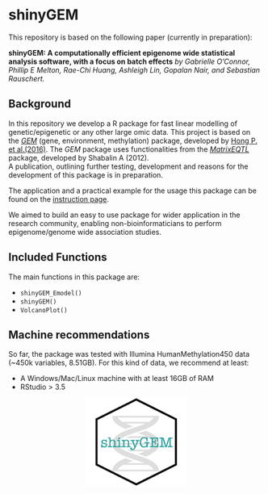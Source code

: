 <h1>shinyGEM</h1>

This repository is based on the following paper (currently in preparation):


**shinyGEM: A computationally efficient epigenome wide statistical analysis software, with a focus on batch effects**
_by Gabrielle O’Connor, Phillip E Melton, Rae-Chi Huang, Ashleigh Lin, Gopalan Nair, and Sebastian Rauschert._

<h2>Background</h2>

In this repository we develop a R package for fast linear modelling of genetic/epigenetic or any other large omic data. This project is based on the 
<a href="https://github.com/fastGEM/GEM" target="blank_">*GEM*</a> (gene, environment, methylation) package, developed by <a href="https://www.ncbi.nlm.nih.gov/pubmed/27480116">Hong P. et al.(2016)</a>. 
The *GEM* package uses functionalities from the <a href="https://github.com/andreyshabalin/MatrixEQTL" target="blank_">*MatrixEQTL*</a> package, developed by Shabalin A (2012).  
A publication, outlining further testing, development and reasons for the development of this package is in preparation.


The application and a practical example for the usage this package can be found on the <a href="https://hobbeist.github.io/shinyGEM/">instruction page</a>.

We aimed to build an easy to use package for wider application in the research community, enabling non-bioinformaticians to perform epigenome/genome wide association
studies. 

<h2>Included Functions</h2>

The main functions in this package are:  

* <code>shinyGEM_Emodel()</code>   
* <code>shinyGEM()</code>  
* <code>VolcanoPlot()</code>

<h2>Machine recommendations</h2>

So far, the package was tested with Illumina HumanMethylation450 data (~450k variables, 8.51GB). For this kind of data, we recommend at least:  

* A Windows/Mac/Linux machine with at least 16GB of RAM
* RStudio > 3.5



<p align="center">

<img src="vignettes/logo.png"  width="40%" height="40%">

</p>

